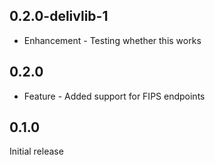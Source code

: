 ## 0.2.0-delivlib-1
* Enhancement - Testing whether this works

## 0.2.0

* Feature - Added support for FIPS endpoints

## 0.1.0

Initial release

